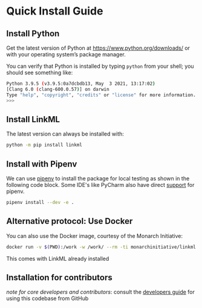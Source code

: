 # Quick Install Guide

## Install Python

Get the latest version of Python at https://www.python.org/downloads/ or with your operating system’s package manager.

You can verify that Python is installed by typing `python` from your shell; you should see something like:

```bash
Python 3.9.5 (v3.9.5:0a7dcbdb13, May  3 2021, 13:17:02) 
[Clang 6.0 (clang-600.0.57)] on darwin
Type "help", "copyright", "credits" or "license" for more information.
>>>
```


## Install LinkML

The latest version can always be installed with:

```bash
python -m pip install linkml
```

## Install with Pipenv

We can use [pipenv](https://pipenv-fork.readthedocs.io/en/latest/) to install the package for local testing as shown in the following code block. Some IDE's like PyCharm also have direct [support](https://www.jetbrains.com/help/pycharm/pipenv.html) for pipenv.

```bash
pipenv install --dev -e .
```


## Alternative protocol: Use Docker

You can also use the Docker image, courtesy of the Monarch Initiative:

```bash
docker run -v $(PWD):/work -w /work/ --rm -ti monarchinitiative/linkml
```

This comes with LinkML already installed

## Installation for contributors

*note for core developers and contributors*: consult the [developers guide](../developers/contributing-code) for using this codebase from GitHub
